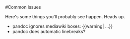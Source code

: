 #Common Issues

Here's some things you'll probably see happen. Heads up.

* pandoc ignores mediawiki boxes: \{\{warning| ...\}\}
* pandoc does automatic linebreaks?
